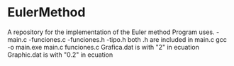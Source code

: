 # EulerMethod
A repository for the implementation of the Euler method
Program uses.
-main.c
-funciones.c
-funciones.h
-tipo.h
both .h are included in main.c
gcc -o main.exe main.c funciones.c
Grafica.dat is with "2" in ecuation
Graphic.dat is with "0.2" in ecuation

